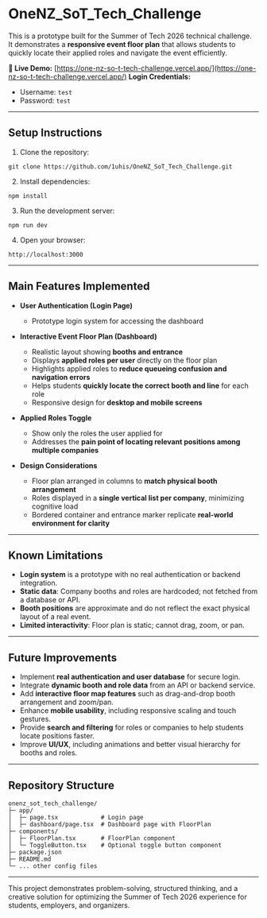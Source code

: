 # OneNZ_SoT_Tech_Challenge

This is a prototype built for the Summer of Tech 2026 technical challenge.  
It demonstrates a **responsive event floor plan** that allows students to quickly locate their applied roles and navigate the event efficiently.

**🔗 Live Demo:** [https://one-nz-so-t-tech-challenge.vercel.app/](https://one-nz-so-t-tech-challenge.vercel.app/)
**Login Credentials:**  
- Username: `test`  
- Password: `test`

---

## Setup Instructions

1. Clone the repository:

```
git clone https://github.com/1uhis/OneNZ_SoT_Tech_Challenge.git
```

2. Install dependencies:

```
npm install
```

3. Run the development server:

```
npm run dev
```

4. Open your browser:

```
http://localhost:3000
```

---

## Main Features Implemented

- **User Authentication (Login Page)**
  - Prototype login system for accessing the dashboard

- **Interactive Event Floor Plan (Dashboard)**
  - Realistic layout showing **booths and entrance**
  - Displays **applied roles per user** directly on the floor plan
  - Highlights applied roles to **reduce queueing confusion and navigation errors**
  - Helps students **quickly locate the correct booth and line** for each role
  - Responsive design for **desktop and mobile screens**

- **Applied Roles Toggle**
  - Show only the roles the user applied for
  - Addresses the **pain point of locating relevant positions among multiple companies**

- **Design Considerations**
  - Floor plan arranged in columns to **match physical booth arrangement**
  - Roles displayed in a **single vertical list per company**, minimizing cognitive load
  - Bordered container and entrance marker replicate **real-world environment for clarity**

---

## Known Limitations

- **Login system** is a prototype with no real authentication or backend integration.  
- **Static data**: Company booths and roles are hardcoded; not fetched from a database or API.  
- **Booth positions** are approximate and do not reflect the exact physical layout of a real event.  
- **Limited interactivity**: Floor plan is static; cannot drag, zoom, or pan.

---

## Future Improvements

- Implement **real authentication and user database** for secure login.  
- Integrate **dynamic booth and role data** from an API or backend service.  
- Add **interactive floor map features** such as drag-and-drop booth arrangement and zoom/pan.  
- Enhance **mobile usability**, including responsive scaling and touch gestures.  
- Provide **search and filtering** for roles or companies to help students locate positions faster.  
- Improve **UI/UX**, including animations and better visual hierarchy for booths and roles.  

---

## Repository Structure

```
onenz_sot_tech_challenge/
├─ app/
│  ├─ page.tsx            # Login page
│  ├─ dashboard/page.tsx  # Dashboard page with FloorPlan
├─ components/
│  ├─ FloorPlan.tsx       # FloorPlan component
│  └─ ToggleButton.tsx    # Optional toggle button component
├─ package.json
├─ README.md
└─ ... other config files
```

---

This project demonstrates problem-solving, structured thinking, and a creative solution for optimizing the Summer of Tech 2026 experience for students, employers, and organizers.
